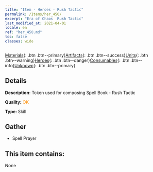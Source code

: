 ```yaml
---
title: "Item - Heroes - Rush Tactic"
permalink: /Items/her_450/
excerpt: "Era of Chaos  Rush Tactic"
last_modified_at: 2021-04-01
locale: en
ref: "her_450.md"
toc: false
classes: wide
---
```

 [Materials](/Items/){: .btn .btn--primary}[Artifacts](/Items/Artifacts/){: .btn .btn--success}[Units](/Items/Units/){: .btn .btn--warning}[Heroes](/Items/Heroes/){: .btn .btn--danger}[Consumables](/Items/Consumables/){: .btn .btn--info}[Unknown](/Items/Unknown/){: .btn .btn--primary}

## Details
 **Description:** Token used for composing Spell Book - Rush Tactic

 **Quality:** <span style="color: #FF8C00">OK</span>

 **Type:** Skill

## Gather

*    Spell Prayer 

## This item contains:

  None

